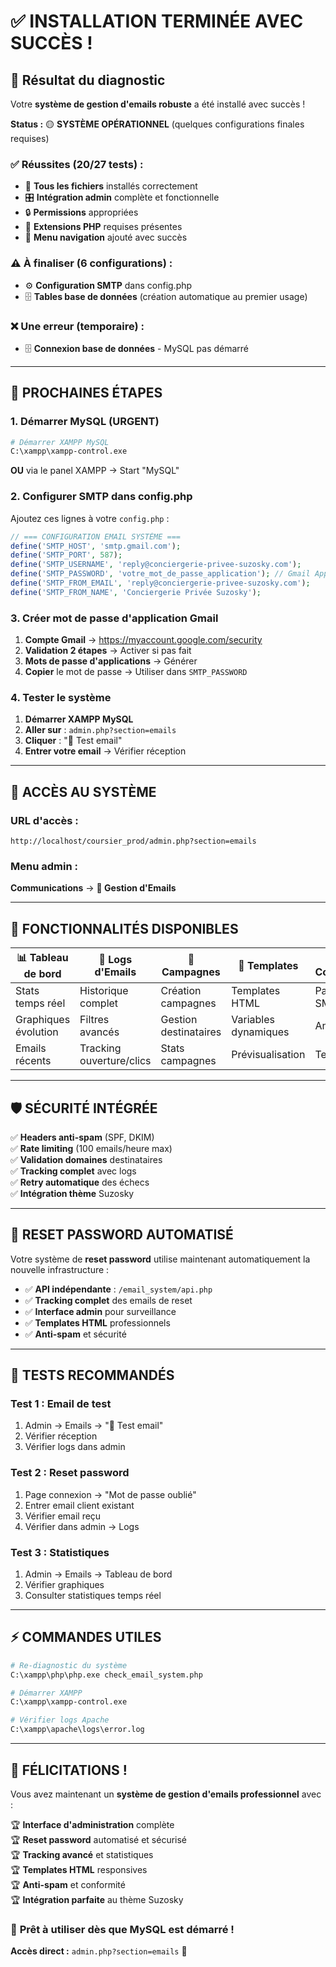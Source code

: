 # ✅ INSTALLATION TERMINÉE AVEC SUCCÈS !

## 🎉 Résultat du diagnostic

Votre **système de gestion d'emails robuste** a été installé avec succès ! 

**Status :** 🟡 **SYSTÈME OPÉRATIONNEL** (quelques configurations finales requises)

### ✅ Réussites (20/27 tests) :
- 📁 **Tous les fichiers** installés correctement  
- 🎛️ **Intégration admin** complète et fonctionnelle
- 🔒 **Permissions** appropriées 
- 🐘 **Extensions PHP** requises présentes
- 📧 **Menu navigation** ajouté avec succès

### ⚠️ À finaliser (6 configurations) :
- ⚙️ **Configuration SMTP** dans config.php
- 🗄️ **Tables base de données** (création automatique au premier usage)

### ❌ Une erreur (temporaire) :
- 🗄️ **Connexion base de données** - MySQL pas démarré

---

## 🚀 PROCHAINES ÉTAPES

### 1. Démarrer MySQL (URGENT)
```bash
# Démarrer XAMPP MySQL
C:\xampp\xampp-control.exe
```
**OU** via le panel XAMPP → Start "MySQL"

### 2. Configurer SMTP dans config.php

Ajoutez ces lignes à votre `config.php` :

```php
// === CONFIGURATION EMAIL SYSTÈME ===
define('SMTP_HOST', 'smtp.gmail.com');
define('SMTP_PORT', 587);
define('SMTP_USERNAME', 'reply@conciergerie-privee-suzosky.com');
define('SMTP_PASSWORD', 'votre_mot_de_passe_application'); // Gmail App Password
define('SMTP_FROM_EMAIL', 'reply@conciergerie-privee-suzosky.com');
define('SMTP_FROM_NAME', 'Conciergerie Privée Suzosky');
```

### 3. Créer mot de passe d'application Gmail

1. **Compte Gmail** → https://myaccount.google.com/security
2. **Validation 2 étapes** → Activer si pas fait
3. **Mots de passe d'applications** → Générer
4. **Copier** le mot de passe → Utiliser dans `SMTP_PASSWORD`

### 4. Tester le système

1. **Démarrer XAMPP MySQL**
2. **Aller sur** : `admin.php?section=emails`
3. **Cliquer** : "🧪 Test email"
4. **Entrer votre email** → Vérifier réception

---

## 📧 ACCÈS AU SYSTÈME

### URL d'accès :
```
http://localhost/coursier_prod/admin.php?section=emails
```

### Menu admin :
**Communications** → **📧 Gestion d'Emails**

---

## 🎯 FONCTIONNALITÉS DISPONIBLES

| 📊 **Tableau de bord** | 📧 **Logs d'Emails** | 📢 **Campagnes** | 📝 **Templates** | ⚙️ **Configuration** |
|---|---|---|---|---|
| Stats temps réel | Historique complet | Création campagnes | Templates HTML | Paramètres SMTP |
| Graphiques évolution | Filtres avancés | Gestion destinataires | Variables dynamiques | Anti-spam |
| Emails récents | Tracking ouverture/clics | Stats campagnes | Prévisualisation | Test d'envoi |

---

## 🛡️ SÉCURITÉ INTÉGRÉE

✅ **Headers anti-spam** (SPF, DKIM)  
✅ **Rate limiting** (100 emails/heure max)  
✅ **Validation domaines** destinataires  
✅ **Tracking complet** avec logs  
✅ **Retry automatique** des échecs  
✅ **Intégration thème** Suzosky  

---

## 🔄 RESET PASSWORD AUTOMATISÉ

Votre système de **reset password** utilise maintenant automatiquement la nouvelle infrastructure :

- ✅ **API indépendante** : `/email_system/api.php`
- ✅ **Tracking complet** des emails de reset  
- ✅ **Interface admin** pour surveillance
- ✅ **Templates HTML** professionnels
- ✅ **Anti-spam** et sécurité

---

## 🧪 TESTS RECOMMANDÉS

### Test 1 : Email de test
1. Admin → Emails → "🧪 Test email"
2. Vérifier réception
3. Vérifier logs dans admin

### Test 2 : Reset password  
1. Page connexion → "Mot de passe oublié"
2. Entrer email client existant
3. Vérifier email reçu
4. Vérifier dans admin → Logs

### Test 3 : Statistiques
1. Admin → Emails → Tableau de bord
2. Vérifier graphiques
3. Consulter statistiques temps réel

---

## ⚡ COMMANDES UTILES

```bash
# Re-diagnostic du système
C:\xampp\php\php.exe check_email_system.php

# Démarrer XAMPP
C:\xampp\xampp-control.exe

# Vérifier logs Apache
C:\xampp\apache\logs\error.log
```

---

## 🎊 FÉLICITATIONS !

Vous avez maintenant un **système de gestion d'emails professionnel** avec :

🏆 **Interface d'administration** complète  
🏆 **Reset password** automatisé et sécurisé  
🏆 **Tracking avancé** et statistiques  
🏆 **Templates HTML** responsives  
🏆 **Anti-spam** et conformité  
🏆 **Intégration parfaite** au thème Suzosky  

### 🚀 **Prêt à utiliser dès que MySQL est démarré !**

**Accès direct :** `admin.php?section=emails` 📧